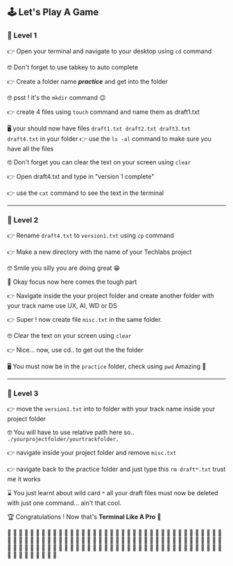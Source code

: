 ## 🕹 Let's Play A Game ##

### 💩 Level 1

👉 Open your terminal and navigate to your desktop using `cd` command

🤓 Don't forget to use tabkey to auto complete

👉  Create a folder name ***practice*** and get into the folder 

🤓 psst ! it's the `mkdir` command 😉

👉 create 4 files using `touch` command and name them as draft1.txt

🖥 your should now have files `draft1.txt draft2.txt draft3.txt	draft4.txt` in your folder
👉 use the `ls -al` command to make sure you have all the files

🤓 Don't forget you can clear the text on your screen using `clear`

👉 Open draft4.txt and type in "version 1 complete"

👉 use the `cat` command to see the text in the terminal

---

###  👻 Level 2

👉 Rename `draft4.txt` to `version1.txt` using `cp` command

👉 Make a new directory with the name of your Techlabs project

🤓 Smile you silly you are doing great 😁

🧘 Okay focus now here comes the tough part 

👉 Navigate inside the your project folder and create another folder with your track name use UX, AI, WD or DS

👉 Super ! now create file `misc.txt` in the same folder.

🤓 Clear the text on your screen using `clear`

👉 Nice... now, use cd.. to get out the the folder 

🖥 You must now be in the `practice` folder, check using `pwd` Amazing 🎉


---
###  🧨 Level 3

👉 move the `version1.txt` into to folder with your track name inside your project 
folder 

🤓 You will have to use relative path here so.. `./yourprojectfolder/yourtrackfolder.`

👉 navigate inside your project folder and remove `misc.txt`

👉 navigate back to the practice folder and just type this `rm draft*.txt` trust me it works

⌛️ You just learnt about wild card `*` all your draft files must now be deleted with just one command... ain't that cool.

🏆 Congratulations ! Now that's **Terminal Like A Pro** 💪

👏 👏 👏 👏 👏 👏 👏 👏 👏 👏 👏 👏 👏 👏 👏 👏 👏 👏 👏 👏 👏 👏 👏 👏 👏 👏 👏 👏 👏 👏 👏 👏 👏 👏 👏 👏 👏 👏 👏 👏 👏 👏 👏 👏 👏 👏 👏 👏 👏 👏 👏 👏 👏 👏 👏 👏 👏 👏 👏 👏 👏 👏 👏 👏 👏 👏 👏 👏 👏 👏 👏 👏 👏 👏 👏 👏 👏 👏 👏 👏 👏 👏 👏 👏 👏 👏 👏 👏 👏 👏 👏 👏 👏 👏 👏 👏 👏 👏 👏 👏 👏 👏 👏 👏 👏 👏 👏 👏 👏 👏 👏 👏 👏 👏 👏 👏 👏 👏 👏 👏 👏 👏 👏








